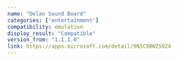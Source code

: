 ```yaml
---
name: "Dolan Sound Board"
categories: ['entertainment']
compatibility: emulation
display_result: "Compatible"
version_from: "1.1.1.0"
link: https://apps.microsoft.com/detail/9N5C9BWZS024
---
```

